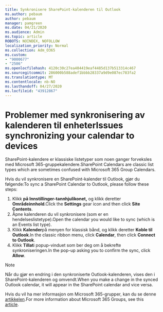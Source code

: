 ```yaml
---
title: Synkronisere SharePoint-kalenderen til Outlook
ms.author: pebaum
author: pebaum
manager: pamgreen
ms.date: 04/21/2020
ms.audience: Admin
ms.topic: article
ROBOTS: NOINDEX, NOFOLLOW
localization_priority: Normal
ms.collection: Adm_O365
ms.custom:
- "9000677"
- "2586"
ms.openlocfilehash: 4120c30c27ea404419eaf4485d137b513314c467
ms.sourcegitcommit: 286000b588adef1bbbb28337a9d9e087ec783fa2
ms.translationtype: MT
ms.contentlocale: nb-NO
ms.lasthandoff: 04/27/2020
ms.locfileid: "43912867"
---
```

# <a name="issues-synchronizing-your-calendar-to-devices"></a><span data-ttu-id="e3afe-102">Problemer med synkronisering av kalenderen til enheter</span><span class="sxs-lookup"><span data-stu-id="e3afe-102">Issues synchronizing your calendar to devices</span></span>

<span data-ttu-id="e3afe-103">SharePoint-kalendere er klassiske listetyper som noen ganger forveksles med Microsoft 365-gruppekalendere.</span><span class="sxs-lookup"><span data-stu-id="e3afe-103">SharePoint Calendars are classic list types which are sometimes confused with Microsoft 365 Group Calendars.</span></span>

<span data-ttu-id="e3afe-104">Hvis du vil synkronisere en SharePoint-kalender til Outlook, gjør du følgende:</span><span class="sxs-lookup"><span data-stu-id="e3afe-104">To sync a SharePoint Calendar to Outlook, please follow these steps:</span></span>

1. <span data-ttu-id="e3afe-105">Klikk **på Innstillinger-tannhjulikonet,** og klikk deretter **Områdeinnhold**.</span><span class="sxs-lookup"><span data-stu-id="e3afe-105">Click the **Settings** gear icon and then click **Site Contents**.</span></span>
2. <span data-ttu-id="e3afe-106">Åpne kalenderen du vil synkronisere (som er en hendelseslistetype).</span><span class="sxs-lookup"><span data-stu-id="e3afe-106">Open the calendar you would like to sync (which is an Events list type).</span></span>
3. <span data-ttu-id="e3afe-107">Klikk **Kalender**på menyen for klassisk bånd, og klikk deretter **Koble til Outlook**.</span><span class="sxs-lookup"><span data-stu-id="e3afe-107">In the classic ribbon menu, click **Calendar**, then click **Connect to Outlook**.</span></span>
4. <span data-ttu-id="e3afe-108">Klikk **Tillat**i popup-vinduet som ber deg om å bekrefte synkroniseringen.</span><span class="sxs-lookup"><span data-stu-id="e3afe-108">In the pop-up asking you to confirm the sync, click **Allow**.</span></span>

>[!Note]
> <span data-ttu-id="e3afe-109">Når du gjør en endring i den synkroniserte Outlook-kalenderen, vises den i SharePoint-kalenderen og omvendt.</span><span class="sxs-lookup"><span data-stu-id="e3afe-109">When you make a change in the synced Outlook calendar, it will appear in the SharePoint calendar and vice versa.</span></span>

<span data-ttu-id="e3afe-110">Hvis du vil ha mer informasjon om Microsoft 365-grupper, kan du se denne [artikkelen](https://support.office.com/article/Learn-about-Office-365-groups-b565caa1-5c40-40ef-9915-60fdb2d97fa2).</span><span class="sxs-lookup"><span data-stu-id="e3afe-110">For more information about Microsoft 365 Groups, see this [article](https://support.office.com/article/Learn-about-Office-365-groups-b565caa1-5c40-40ef-9915-60fdb2d97fa2).</span></span>
